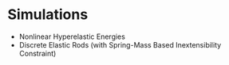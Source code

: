 # Simulations

- Nonlinear Hyperelastic Energies
- Discrete Elastic Rods (with Spring-Mass Based Inextensibility Constraint)
